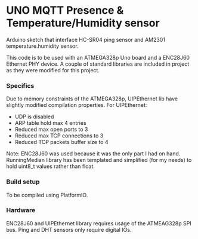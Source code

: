 # UNO MQTT Presence & Temperature/Humidity sensor #

Arduino sketch that interface HC-SR04 ping sensor and AM2301 temperature.humidity sensor.

This code is to be used with an ATMEGA328p Uno board and a ENC28J60 Ethernet PHY device.
A couple of standard libraries are included in project as they were modified for this project.


### Specifics ###

Due to memory constraints of the ATMEGA328p, UIPEthernet lib have slightly modified compilation properties.
For UIPEthernet:

* UDP is disabled
* ARP table hold max 4 entries
* Reduced max open ports to 3
* Reduced max TCP connections to 3
* Reduced TCP packets buffer size to 4
	

Note: ENC28J60 was used because it was the only part I had on hand.
      RunningMedian library has been templated and simplified (for my needs) to hold uint8_t values rather than float.


### Build setup ###

To be compiled using PlatformIO.

### Hardware ###

ENC28J60 and UIPEthernet library requires usage of the ATMEAG328p SPI bus.
Ping and DHT sensors only require digital IOs.